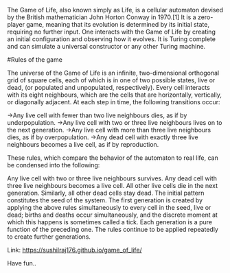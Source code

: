 The Game of Life, also known simply as Life, is a cellular automaton devised by the British mathematician John Horton Conway in 1970.[1] It is a zero-player game,
meaning that its evolution is determined by its initial state, requiring no further input. One interacts with the Game of Life by creating an initial configuration
and observing how it evolves. It is Turing complete and can simulate a universal constructor or any other Turing machine.

#Rules of the game

The universe of the Game of Life is an infinite, two-dimensional orthogonal grid of square cells, each of which is in one of two possible states, live or dead,
(or populated and unpopulated, respectively). Every cell interacts with its eight neighbours, which are the cells that are horizontally, vertically, or diagonally 
adjacent. At each step in time, the following transitions occur:

->Any live cell with fewer than two live neighbours dies, as if by underpopulation.
->Any live cell with two or three live neighbours lives on to the next generation.
->Any live cell with more than three live neighbours dies, as if by overpopulation.
->Any dead cell with exactly three live neighbours becomes a live cell, as if by reproduction.

These rules, which compare the behavior of the automaton to real life, can be condensed into the following:

Any live cell with two or three live neighbours survives.
Any dead cell with three live neighbours becomes a live cell.
All other live cells die in the next generation. Similarly, all other dead cells stay dead.
The initial pattern constitutes the seed of the system. The first generation is created by applying the above rules simultaneously to every cell in the seed, 
live or dead; births and deaths occur simultaneously, and the discrete moment at which this happens is sometimes called a tick. Each generation is a pure function 
of the preceding one. The rules continue to be applied repeatedly to create further generations.

Link: https://sushilraj176.github.io/game_of_life/

Have fun..

